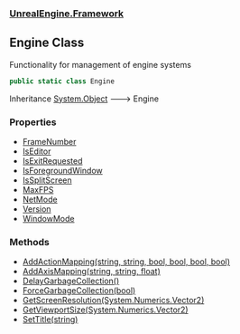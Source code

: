 ### [UnrealEngine.Framework](./UnrealEngine-Framework.md 'UnrealEngine.Framework')
## Engine Class
Functionality for management of engine systems  
```csharp
public static class Engine
```
Inheritance [System.Object](https://docs.microsoft.com/en-us/dotnet/api/System.Object 'System.Object') &#129106; Engine  
### Properties
- [FrameNumber](./UnrealEngine-Framework-Engine-FrameNumber.md 'UnrealEngine.Framework.Engine.FrameNumber')
- [IsEditor](./UnrealEngine-Framework-Engine-IsEditor.md 'UnrealEngine.Framework.Engine.IsEditor')
- [IsExitRequested](./UnrealEngine-Framework-Engine-IsExitRequested.md 'UnrealEngine.Framework.Engine.IsExitRequested')
- [IsForegroundWindow](./UnrealEngine-Framework-Engine-IsForegroundWindow.md 'UnrealEngine.Framework.Engine.IsForegroundWindow')
- [IsSplitScreen](./UnrealEngine-Framework-Engine-IsSplitScreen.md 'UnrealEngine.Framework.Engine.IsSplitScreen')
- [MaxFPS](./UnrealEngine-Framework-Engine-MaxFPS.md 'UnrealEngine.Framework.Engine.MaxFPS')
- [NetMode](./UnrealEngine-Framework-Engine-NetMode.md 'UnrealEngine.Framework.Engine.NetMode')
- [Version](./UnrealEngine-Framework-Engine-Version.md 'UnrealEngine.Framework.Engine.Version')
- [WindowMode](./UnrealEngine-Framework-Engine-WindowMode.md 'UnrealEngine.Framework.Engine.WindowMode')
### Methods
- [AddActionMapping(string, string, bool, bool, bool, bool)](./UnrealEngine-Framework-Engine-AddActionMapping(string_string_bool_bool_bool_bool).md 'UnrealEngine.Framework.Engine.AddActionMapping(string, string, bool, bool, bool, bool)')
- [AddAxisMapping(string, string, float)](./UnrealEngine-Framework-Engine-AddAxisMapping(string_string_float).md 'UnrealEngine.Framework.Engine.AddAxisMapping(string, string, float)')
- [DelayGarbageCollection()](./UnrealEngine-Framework-Engine-DelayGarbageCollection().md 'UnrealEngine.Framework.Engine.DelayGarbageCollection()')
- [ForceGarbageCollection(bool)](./UnrealEngine-Framework-Engine-ForceGarbageCollection(bool).md 'UnrealEngine.Framework.Engine.ForceGarbageCollection(bool)')
- [GetScreenResolution(System.Numerics.Vector2)](./UnrealEngine-Framework-Engine-GetScreenResolution(System-Numerics-Vector2).md 'UnrealEngine.Framework.Engine.GetScreenResolution(System.Numerics.Vector2)')
- [GetViewportSize(System.Numerics.Vector2)](./UnrealEngine-Framework-Engine-GetViewportSize(System-Numerics-Vector2).md 'UnrealEngine.Framework.Engine.GetViewportSize(System.Numerics.Vector2)')
- [SetTitle(string)](./UnrealEngine-Framework-Engine-SetTitle(string).md 'UnrealEngine.Framework.Engine.SetTitle(string)')
